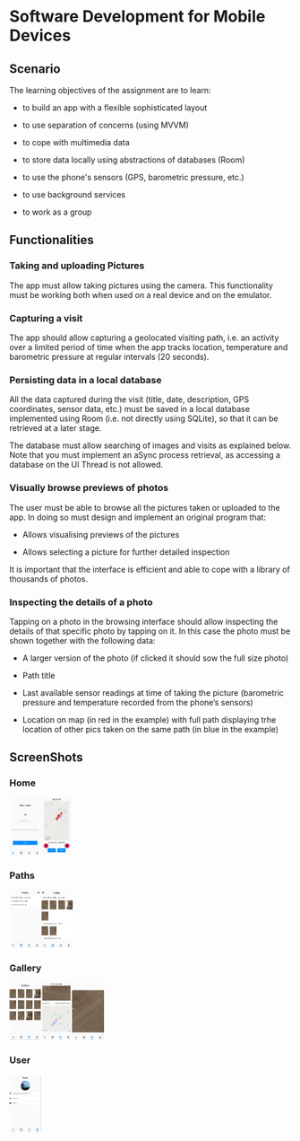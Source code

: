 # **Software Development for Mobile Devices**

## **Scenario**

The learning objectives of the assignment are to learn:

* to build an app with a flexible sophisticated layout

* to use separation of concerns (using MVVM)

* to cope with multimedia data

* to store data locally using abstractions of databases (Room)

* to use the phone's sensors (GPS, barometric pressure, etc.)

* to use background services

* to work as a group

## **Functionalities**

### **Taking and uploading Pictures**

The app must allow taking pictures using the camera. This functionality must be working both when used on a real device and on the emulator.

### **Capturing a visit**

The app should allow capturing a geolocated visiting path, i.e. an activity over a limited period of time when the app tracks location, temperature and barometric pressure at regular intervals (20 seconds). 

### **Persisting data in a local database**

All the data captured during the visit (title, date, description, GPS coordinates, sensor data, etc.) must be saved in a local database implemented using Room (i.e. not directly using SQLite), so that it can be retrieved at a later stage.

The database must allow searching of images and visits as explained below. Note that you must implement an aSync process retrieval, as accessing a database on the UI Thread is not allowed.

### **Visually browse previews of photos**

The user must be able to browse all the pictures taken or uploaded to the app. In doing so must design and implement an original program that:

* Allows visualising previews of the pictures

* Allows selecting a picture for further detailed inspection

It is important that the interface is efficient and able to cope with a library of thousands of photos.

### **Inspecting the details of a photo**

Tapping on a photo in the browsing interface should allow inspecting the details of that specific photo by tapping on it. In this case the photo must be shown together with the following data:

* A larger version of the photo (if clicked it should sow the full size photo)

* Path title

* Last available sensor readings at time of taking the picture (barometric pressure and temperature recorded from the phone’s sensors)

* Location on map (in red in the example) with full path displaying trhe location of other pics
taken on the same path (in blue in the example)

## **ScreenShots**

### **Home**

<img src="./diagram/Home.png" style="zoom:10%;" /><img src="./diagram/Tracking.png" style="zoom:10%;" />

### **Paths**

<img src="./diagram/Paths.png" style="zoom:10%;" /><img src="./diagram/PathImage.png" style="zoom:10%;" />

### **Gallery**

<img src="./diagram/Gallery.png" style="zoom:10%;" /><img src="./diagram/Image.png" style="zoom:10%;" /><img src="./diagram/ImageFullSize.jpeg" style="zoom:10%;" />

### **User**

<img src="./diagram/User.png" style="zoom:10%; float:left"  />